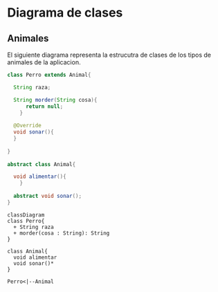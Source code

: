 # Diagrama de clases

## Animales
El siguiente diagrama representa la estrucutra de clases de los tipos de animales de la aplicacion.

```java
class Perro extends Animal{

  String raza;

  String morder(String cosa){
      return null;
    }
    
  @Override
  void sonar(){
  }
  
}
  
abstract class Animal{

  void alimentar(){
    }
    
  abstract void sonar();
}
```

```mermaid
classDiagram
class Perro{
  + String raza
  + morder(cosa : String): String
}

class Animal{
  void alimentar
  void sonar()*
}

Perro<|--Animal
```
